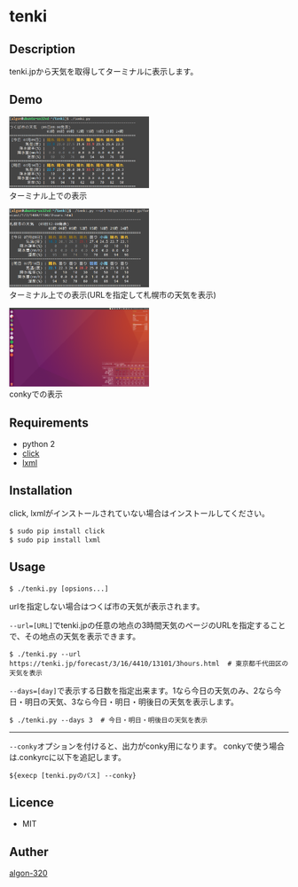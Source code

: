 # tenki

## Description
tenki.jpから天気を取得してターミナルに表示します。

## Demo
<img src="demo/demo1.png" alt="ターミナル上での表示" style="max-width:50%"><br>
ターミナル上での表示

<img src="demo/demo2.png" alt="ターミナル上での表示(urlを指定)" style="max-width:50%"><br>
ターミナル上での表示(URLを指定して札幌市の天気を表示)

<img src="demo/demo3.png" alt="conkyでの表示" style="max-width:50%"><br>
conkyでの表示

## Requirements
- python 2
- [click](http://click.pocoo.org)
- [lxml](http://lxml.de)

## Installation
click, lxmlがインストールされていない場合はインストールしてください。
```
$ sudo pip install click
$ sudo pip install lxml
```

## Usage
```
$ ./tenki.py [opsions...]
```
urlを指定しない場合はつくば市の天気が表示されます。

`--url=[URL]`でtenki.jpの任意の地点の3時間天気のページのURLを指定することで、その地点の天気を表示できます。
```
$ ./tenki.py --url https://tenki.jp/forecast/3/16/4410/13101/3hours.html  # 東京都千代田区の天気を表示
```

`--days=[day]`で表示する日数を指定出来ます。1なら今日の天気のみ、2なら今日・明日の天気、3なら今日・明日・明後日の天気を表示します。
```
$ ./tenki.py --days 3  # 今日・明日・明後日の天気を表示
```



---

`--conky`オプションを付けると、出力がconky用になります。
conkyで使う場合は.conkyrcに以下を追記します。
```
${execp [tenki.pyのパス] --conky}
```


## Licence
- MIT


## Auther
[algon-320](https://github.com/algon-320)
